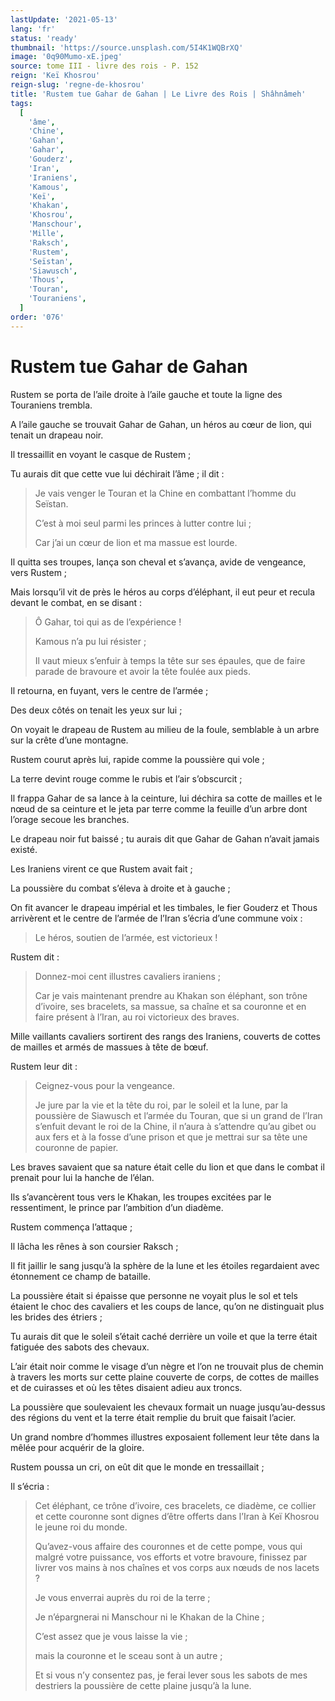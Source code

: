 ```yaml
---
lastUpdate: '2021-05-13'
lang: 'fr'
status: 'ready'
thumbnail: 'https://source.unsplash.com/5I4K1WQBrXQ'
image: '0q90Mumo-xE.jpeg'
source: tome III - livre des rois - P. 152
reign: 'Keï Khosrou'
reign-slug: 'regne-de-khosrou'
title: 'Rustem tue Gahar de Gahan | Le Livre des Rois | Shâhnâmeh'
tags:
  [
    'âme',
    'Chine',
    'Gahan',
    'Gahar',
    'Gouderz',
    'Iran',
    'Iraniens',
    'Kamous',
    'Keï',
    'Khakan',
    'Khosrou',
    'Manschour',
    'Mille',
    'Raksch',
    'Rustem',
    'Seïstan',
    'Siawusch',
    'Thous',
    'Touran',
    'Touraniens',
  ]
order: '076'
---
```


<!-- LTeX: language=fr -->

# Rustem tue Gahar de Gahan

Rustem se porta de l’aile droite à l’aile gauche et toute la ligne des Touraniens trembla.

A l’aile gauche se trouvait Gahar de Gahan, un héros au cœur de lion, qui tenait un drapeau noir.

Il tressaillit en voyant le casque de Rustem ;

Tu aurais dit que cette vue lui déchirait l’âme ; il dit :

> Je vais venger le Touran et la Chine en combattant l’homme du Seïstan.
>
> C’est à moi seul parmi les princes à lutter contre lui ;
>
> Car j’ai un cœur de lion et ma massue est lourde.

Il quitta ses troupes, lança son cheval et s’avança, avide de vengeance, vers Rustem ;

Mais lorsqu’il vit de près le héros au corps d’éléphant, il eut peur et recula devant le combat, en se disant :

> Ô Gahar, toi qui as de l’expérience !
>
> Kamous n’a pu lui résister ;
>
> Il vaut mieux s’enfuir à temps la tête sur ses épaules, que de faire parade de bravoure et avoir la tête foulée aux pieds.

Il retourna, en fuyant, vers le centre de l’armée ;

Des deux côtés on tenait les yeux sur lui ;

On voyait le drapeau de Rustem au milieu de la foule, semblable à un arbre sur la crête d’une montagne.

Rustem courut après lui, rapide comme la poussière qui vole ;

La terre devint rouge comme le rubis et l’air s’obscurcit ;

Il frappa Gahar de sa lance à la ceinture, lui déchira sa cotte de mailles et le nœud de sa ceinture et le jeta par terre comme la feuille d’un arbre dont l’orage secoue les branches.

Le drapeau noir fut baissé ; tu aurais dit que Gahar de Gahan n’avait jamais existé.

Les Iraniens virent ce que Rustem avait fait ;

La poussière du combat s’éleva à droite et à gauche ;

On fit avancer le drapeau impérial et les timbales, le fier Gouderz et Thous arrivèrent et le centre de l’armée de l’Iran s’écria d’une commune voix :

> Le héros, soutien de l’armée, est victorieux !

Rustem dit :

> Donnez-moi cent illustres cavaliers iraniens ;
>
> Car je vais maintenant prendre au Khakan son éléphant, son trône d’ivoire, ses bracelets, sa massue, sa chaîne et sa couronne et en faire présent à l’Iran, au roi victorieux des braves.

Mille vaillants cavaliers sortirent des rangs des Iraniens, couverts de cottes de mailles et armés de massues à tête de bœuf.

Rustem leur dit :

> Ceignez-vous pour la vengeance.
>
> Je jure par la vie et la tête du roi, par le soleil et la lune, par la poussière de Siawusch et l’armée du Touran, que si un grand de l’Iran s’enfuit devant le roi de la Chine, il n’aura à s’attendre qu’au gibet ou aux fers et à la fosse d’une prison et que je mettrai sur sa tête une couronne de papier.

Les braves savaient que sa nature était celle du lion et que dans le combat il prenait pour lui la hanche de l’élan.

Ils s’avancèrent tous vers le Khakan, les troupes excitées par le ressentiment, le prince par l’ambition d’un diadème.

Rustem commença l’attaque ;

Il lâcha les rênes à son coursier Raksch ;

Il fit jaillir le sang jusqu’à la sphère de la lune et les étoiles regardaient avec étonnement ce champ de bataille.

La poussière était si épaisse que personne ne voyait plus le sol et tels étaient le choc des cavaliers et les coups de lance, qu’on ne distinguait plus les brides des étriers ;

Tu aurais dit que le soleil s’était caché derrière un voile et que la terre était fatiguée des sabots des chevaux.

L’air était noir comme le visage d’un nègre et l’on ne trouvait plus de chemin à travers les morts sur cette plaine couverte de corps, de cottes de mailles et de cuirasses et où les têtes disaient adieu aux troncs.

La poussière que soulevaient les chevaux formait un nuage jusqu’au-dessus des régions du vent et la terre était remplie du bruit que faisait l’acier.

Un grand nombre d’hommes illustres exposaient follement leur tête dans la mêlée pour acquérir de la gloire.

Rustem poussa un cri, on eût dit que le monde en tressaillait ;

Il s’écria :

> Cet éléphant, ce trône d’ivoire, ces bracelets, ce diadème, ce collier et cette couronne sont dignes d’être offerts dans l’Iran à Keï Khosrou le jeune roi du monde.
>
> Qu’avez-vous affaire des couronnes et de cette pompe, vous qui malgré votre puissance, vos efforts et votre bravoure, finissez par livrer vos mains à nos chaînes et vos corps aux nœuds de nos lacets ?
>
> Je vous enverrai auprès du roi de la terre ;
>
> Je n’épargnerai ni Manschour ni le Khakan de la Chine ;
>
> C’est assez que je vous laisse la vie ;
>
> mais la couronne et le sceau sont à un autre ;
>
> Et si vous n’y consentez pas, je ferai lever sous les sabots de mes destriers la poussière de cette plaine jusqu’à la lune.
